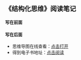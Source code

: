 ## 《结构化思维》阅读笔记

#### 写在前面


#### 写在后面
- 思维导图在线查看：[点击打开](/softskill_notes/attachment/43.《结构化思维》.svg)
- 得到电子书地址：[点击阅读]()